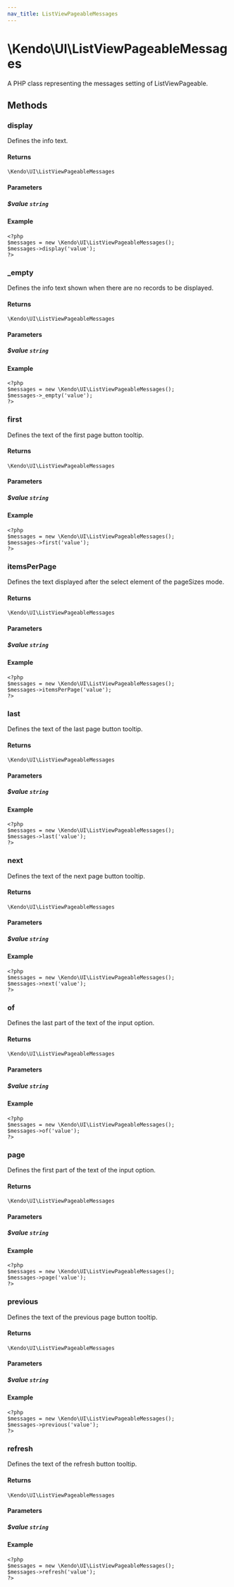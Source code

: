 ```yaml
---
nav_title: ListViewPageableMessages
---
```


# \Kendo\UI\ListViewPageableMessages

A PHP class representing the messages setting of ListViewPageable.


## Methods

### display
Defines the info text.

#### Returns
`\Kendo\UI\ListViewPageableMessages`

#### Parameters

##### $value `string`



#### Example 
    <?php
    $messages = new \Kendo\UI\ListViewPageableMessages();
    $messages->display('value');
    ?>

### _empty
Defines the info text shown when there are no records to be displayed.

#### Returns
`\Kendo\UI\ListViewPageableMessages`

#### Parameters

##### $value `string`



#### Example 
    <?php
    $messages = new \Kendo\UI\ListViewPageableMessages();
    $messages->_empty('value');
    ?>

### first
Defines the text of the first page button tooltip.

#### Returns
`\Kendo\UI\ListViewPageableMessages`

#### Parameters

##### $value `string`



#### Example 
    <?php
    $messages = new \Kendo\UI\ListViewPageableMessages();
    $messages->first('value');
    ?>

### itemsPerPage
Defines the text displayed after the select element of the pageSizes mode.

#### Returns
`\Kendo\UI\ListViewPageableMessages`

#### Parameters

##### $value `string`



#### Example 
    <?php
    $messages = new \Kendo\UI\ListViewPageableMessages();
    $messages->itemsPerPage('value');
    ?>

### last
Defines the text of the last page button tooltip.

#### Returns
`\Kendo\UI\ListViewPageableMessages`

#### Parameters

##### $value `string`



#### Example 
    <?php
    $messages = new \Kendo\UI\ListViewPageableMessages();
    $messages->last('value');
    ?>

### next
Defines the text of the next page button tooltip.

#### Returns
`\Kendo\UI\ListViewPageableMessages`

#### Parameters

##### $value `string`



#### Example 
    <?php
    $messages = new \Kendo\UI\ListViewPageableMessages();
    $messages->next('value');
    ?>

### of
Defines the last part of the text of the input option.

#### Returns
`\Kendo\UI\ListViewPageableMessages`

#### Parameters

##### $value `string`



#### Example 
    <?php
    $messages = new \Kendo\UI\ListViewPageableMessages();
    $messages->of('value');
    ?>

### page
Defines the first part of the text of the input option.

#### Returns
`\Kendo\UI\ListViewPageableMessages`

#### Parameters

##### $value `string`



#### Example 
    <?php
    $messages = new \Kendo\UI\ListViewPageableMessages();
    $messages->page('value');
    ?>

### previous
Defines the text of the previous page button tooltip.

#### Returns
`\Kendo\UI\ListViewPageableMessages`

#### Parameters

##### $value `string`



#### Example 
    <?php
    $messages = new \Kendo\UI\ListViewPageableMessages();
    $messages->previous('value');
    ?>

### refresh
Defines the text of the refresh button tooltip.

#### Returns
`\Kendo\UI\ListViewPageableMessages`

#### Parameters

##### $value `string`



#### Example 
    <?php
    $messages = new \Kendo\UI\ListViewPageableMessages();
    $messages->refresh('value');
    ?>

